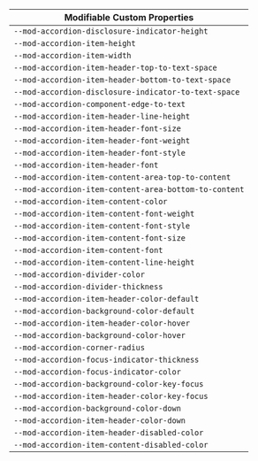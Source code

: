 | Modifiable Custom Properties |
| --- |
|`--mod-accordion-disclosure-indicator-height`|
|`--mod-accordion-item-height`|
|`--mod-accordion-item-width`|
|`--mod-accordion-item-header-top-to-text-space`|
|`--mod-accordion-item-header-bottom-to-text-space`|
|`--mod-accordion-disclosure-indicator-to-text-space`|
|`--mod-accordion-component-edge-to-text`|
|`--mod-accordion-item-header-line-height`|
|`--mod-accordion-item-header-font-size`|
|`--mod-accordion-item-header-font-weight`|
|`--mod-accordion-item-header-font-style`|
|`--mod-accordion-item-header-font`|
|`--mod-accordion-item-content-area-top-to-content`|
|`--mod-accordion-item-content-area-bottom-to-content`|
|`--mod-accordion-item-content-color`|
|`--mod-accordion-item-content-font-weight`|
|`--mod-accordion-item-content-font-style`|
|`--mod-accordion-item-content-font-size`|
|`--mod-accordion-item-content-font`|
|`--mod-accordion-item-content-line-height`|
|`--mod-accordion-divider-color`|
|`--mod-accordion-divider-thickness`|
|`--mod-accordion-item-header-color-default`|
|`--mod-accordion-background-color-default`|
|`--mod-accordion-item-header-color-hover`|
|`--mod-accordion-background-color-hover`|
|`--mod-accordion-corner-radius`|
|`--mod-accordion-focus-indicator-thickness`|
|`--mod-accordion-focus-indicator-color`|
|`--mod-accordion-background-color-key-focus`|
|`--mod-accordion-item-header-color-key-focus`|
|`--mod-accordion-background-color-down`|
|`--mod-accordion-item-header-color-down`|
|`--mod-accordion-item-header-disabled-color`|
|`--mod-accordion-item-content-disabled-color`|